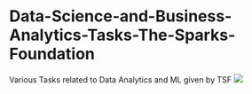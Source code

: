 # Data-Science-and-Business-Analytics-Tasks-The-Sparks-Foundation
Various Tasks related to Data Analytics and ML given by TSF
![](https://img.shields.io/badge/<Author>-<Shubhang_Shukla>-informational?style=flat&logo=data:image/svg%2bxml;base64,<BASE64_DATA>)
